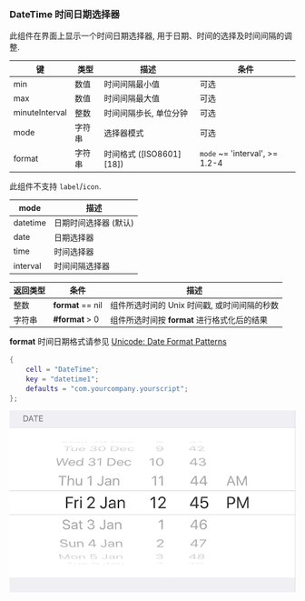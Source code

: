 ### DateTime 时间日期选择器


此组件在界面上显示一个时间日期选择器, 用于日期、时间的选择及时间间隔的调整. 


|   键   |   类型   |   描述   |   条件   |
|--------|----------|----------|----------|
|min|数值|时间间隔最小值|可选|
|max|数值|时间间隔最大值|可选|
|minuteInterval|整数|时间间隔歩长, 单位分钟|可选|
|mode|字符串|选择器模式|可选|
|format|字符串|时间格式 ([ISO8601][18])|`mode` ~= 'interval', \>= 1.2-4|


此组件不支持 `label`/`icon`.


| mode | 描述 |
|--------|------|
|datetime|日期时间选择器 (默认)|
|date|日期选择器|
|time|时间选择器|
|interval|时间间隔选择器|


|   返回类型   |   条件   |   描述   |
|--------------|----------|----------|
|整数|**format** == nil|组件所选时间的 Unix 时间戳, 或时间间隔的秒数|
|字符串|**\#format** > 0|组件所选时间按 **format** 进行格式化后的结果|


**format** 时间日期格式请参见 [Unicode: Date Format Patterns](http://www.unicode.org/reports/tr35/tr35-31/tr35-dates.html#Date_Format_Patterns)


``` lua
{
    cell = "DateTime";
    key = "datetime1";
    defaults = "com.yourcompany.yourscript";
};
```


![QQ20170917-000929@2x.png-77.9kB](DateTime/QQ20170917-000929@2x.png)

